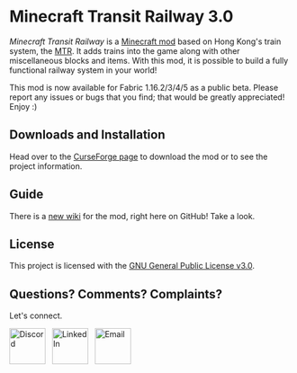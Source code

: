 # Minecraft Transit Railway 3.0

_Minecraft Transit Railway_ is a [Minecraft mod](https://minecraft.gamepedia.com/Mods) based on Hong Kong's train
system, the [MTR](https://en.wikipedia.org/wiki/MTR). It adds trains into the game along with other miscellaneous blocks
and items. With this mod, it is possible to build a fully functional railway system in your world!

This mod is now available for Fabric 1.16.2/3/4/5 as a public beta. Please report any issues or bugs that you find; that
would be greatly appreciated! Enjoy :)

## Downloads and Installation

Head over to the [CurseForge page](https://www.curseforge.com/minecraft/mc-mods/minecraft-transit-railway) to download
the mod or to see the project information.

## Guide

There is a [new wiki](https://github.com/jonafanho/Minecraft-Transit-Railway/wiki) for the mod, right here on GitHub!
Take a look.

## License

This project is licensed with the [GNU General Public License v3.0](https://www.gnu.org/licenses/gpl-3.0.en.html).

## Questions? Comments? Complaints?

Let's connect.

<a href="https://discord.gg/5zKTS8w8uw" target="_blank"><img src="https://github.com/jonafanho/Minecraft-Transit-Railway/blob/master/images/footer/discord.png" alt="Discord" width=64></a>
&nbsp;
<a href="https://www.linkedin.com/in/jonathanho33" target="_blank"><img src="https://github.com/jonafanho/Minecraft-Transit-Railway/blob/master/images/footer/linked_in.png" alt="LinkedIn" width=64></a>
&nbsp;
<a href="mailto:jonho.minecraft@gmail.com" target="_blank"><img src="https://github.com/jonafanho/Minecraft-Transit-Railway/blob/master/images/footer/email.png" alt="Email" width=64></a>
